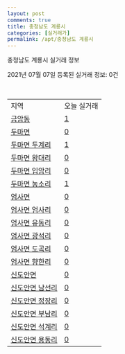 ```yaml
---
layout: post
comments: true
title: 충청남도 계룡시
categories: [실거래가]
permalink: /apt/충청남도 계룡시
---
```


충청남도 계룡시 실거래 정보

2021년 07월 07일 등록된 실거래 정보: 0건

<script type="text/javascript">
  google.charts.load('current', {'packages':['corechart']});
  google.charts.setOnLoadCallback(drawChart);

  function drawChart() {
    var data = google.visualization.arrayToDataTable([['거래일', '매매', '전월세', '전매'], ['20-07', 90, 46, 0], ['20-08', 83, 53, 0], ['20-09', 42, 40, 0], ['20-10', 57, 64, 0], ['20-11', 90, 71, 0], ['20-12', 122, 89, 0], ['21-01', 84, 110, 0], ['21-02', 62, 57, 0], ['21-03', 93, 56, 0], ['21-04', 109, 45, 0], ['21-05', 102, 36, 92], ['21-06', 70, 75, 15], ['21-07', 5, 4, 2]]);

    var options = {
      title: '최근 유형별 거래량 추이',
      legend: { position: 'bottom' }
    };

    var chart = new google.visualization.LineChart(document.getElementById('columnchart_material'));
    chart.draw(data, (options));
  }
</script>

<div id="columnchart_material" style="width: 95%; margin-left: -35px"></div>
<br>
<table class="sortable">
  <tr>
    <td>지역</td>
    <td>오늘 실거래</td>
  </tr>

  
  <tr class="item">
    <td><a href="충청남도 계룡시 금암동">금암동</a></td>
    <td><a href="충청남도 계룡시 금암동">1</a></td>
  </tr>
    

  <tr class="item">
    <td><a href="충청남도 계룡시 두마면">두마면</a></td>
    <td><a href="충청남도 계룡시 두마면">0</a></td>
  </tr>
    

  <tr class="item">
    <td><a href="충청남도 계룡시 두마면 두계리">두마면 두계리</a></td>
    <td><a href="충청남도 계룡시 두마면 두계리">1</a></td>
  </tr>
    

  <tr class="item">
    <td><a href="충청남도 계룡시 두마면 왕대리">두마면 왕대리</a></td>
    <td><a href="충청남도 계룡시 두마면 왕대리">0</a></td>
  </tr>
    

  <tr class="item">
    <td><a href="충청남도 계룡시 두마면 입암리">두마면 입암리</a></td>
    <td><a href="충청남도 계룡시 두마면 입암리">0</a></td>
  </tr>
    

  <tr class="item">
    <td><a href="충청남도 계룡시 두마면 농소리">두마면 농소리</a></td>
    <td><a href="충청남도 계룡시 두마면 농소리">1</a></td>
  </tr>
    

  <tr class="item">
    <td><a href="충청남도 계룡시 엄사면">엄사면</a></td>
    <td><a href="충청남도 계룡시 엄사면">0</a></td>
  </tr>
    

  <tr class="item">
    <td><a href="충청남도 계룡시 엄사면 엄사리">엄사면 엄사리</a></td>
    <td><a href="충청남도 계룡시 엄사면 엄사리">0</a></td>
  </tr>
    

  <tr class="item">
    <td><a href="충청남도 계룡시 엄사면 유동리">엄사면 유동리</a></td>
    <td><a href="충청남도 계룡시 엄사면 유동리">0</a></td>
  </tr>
    

  <tr class="item">
    <td><a href="충청남도 계룡시 엄사면 광석리">엄사면 광석리</a></td>
    <td><a href="충청남도 계룡시 엄사면 광석리">0</a></td>
  </tr>
    

  <tr class="item">
    <td><a href="충청남도 계룡시 엄사면 도곡리">엄사면 도곡리</a></td>
    <td><a href="충청남도 계룡시 엄사면 도곡리">0</a></td>
  </tr>
    

  <tr class="item">
    <td><a href="충청남도 계룡시 엄사면 향한리">엄사면 향한리</a></td>
    <td><a href="충청남도 계룡시 엄사면 향한리">0</a></td>
  </tr>
    

  <tr class="item">
    <td><a href="충청남도 계룡시 신도안면">신도안면</a></td>
    <td><a href="충청남도 계룡시 신도안면">0</a></td>
  </tr>
    

  <tr class="item">
    <td><a href="충청남도 계룡시 신도안면 남선리">신도안면 남선리</a></td>
    <td><a href="충청남도 계룡시 신도안면 남선리">0</a></td>
  </tr>
    

  <tr class="item">
    <td><a href="충청남도 계룡시 신도안면 정장리">신도안면 정장리</a></td>
    <td><a href="충청남도 계룡시 신도안면 정장리">0</a></td>
  </tr>
    

  <tr class="item">
    <td><a href="충청남도 계룡시 신도안면 부남리">신도안면 부남리</a></td>
    <td><a href="충청남도 계룡시 신도안면 부남리">0</a></td>
  </tr>
    

  <tr class="item">
    <td><a href="충청남도 계룡시 신도안면 석계리">신도안면 석계리</a></td>
    <td><a href="충청남도 계룡시 신도안면 석계리">0</a></td>
  </tr>
    

  <tr class="item">
    <td><a href="충청남도 계룡시 신도안면 용동리">신도안면 용동리</a></td>
    <td><a href="충청남도 계룡시 신도안면 용동리">0</a></td>
  </tr>
    


</table>


    